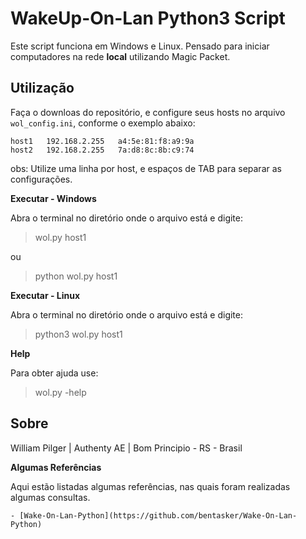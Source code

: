 # WakeUp-On-Lan Python3 Script

Este script funciona em Windows e Linux.
Pensado para iniciar computadores na rede **local** utilizando Magic Packet.

## Utilização

Faça o downloas do repositório, e configure seus hosts no arquivo `wol_config.ini`, conforme o exemplo abaixo:

```
host1	192.168.2.255	a4:5e:81:f8:a9:9a
host2	192.168.2.255	7a:d8:8c:8b:c9:74
```

obs: Utilize uma linha por host, e espaços de TAB para separar as configurações.

**Executar - Windows**

Abra o terminal no diretório onde o arquivo está e digite:

> wol.py host1

ou

> python wol.py host1

**Executar - Linux**

Abra o terminal no diretório onde o arquivo está e digite:

> python3 wol.py host1

**Help**

Para obter ajuda use:

> wol.py -help

## Sobre

William Pilger | Authenty AE | Bom Principio - RS - Brasil

**Algumas Referências**

Aqui estão listadas algumas referências, nas quais foram realizadas algumas consultas.

	- [Wake-On-Lan-Python](https://github.com/bentasker/Wake-On-Lan-Python)
